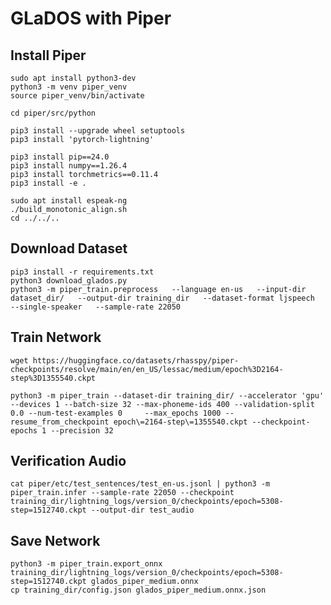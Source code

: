 # GLaDOS with Piper

## Install Piper

    sudo apt install python3-dev
    python3 -m venv piper_venv
    source piper_venv/bin/activate

    cd piper/src/python

    pip3 install --upgrade wheel setuptools
    pip3 install 'pytorch-lightning'

    pip3 install pip==24.0
    pip3 install numpy==1.26.4
    pip3 install torchmetrics==0.11.4
    pip3 install -e .

    sudo apt install espeak-ng
    ./build_monotonic_align.sh 
    cd ../../..

## Download Dataset

    pip3 install -r requirements.txt
    python3 download_glados.py 
    python3 -m piper_train.preprocess   --language en-us   --input-dir dataset_dir/   --output-dir training_dir   --dataset-format ljspeech   --single-speaker   --sample-rate 22050

## Train Network

    wget https://huggingface.co/datasets/rhasspy/piper-checkpoints/resolve/main/en/en_US/lessac/medium/epoch%3D2164-step%3D1355540.ckpt

    python3 -m piper_train --dataset-dir training_dir/ --accelerator 'gpu' --devices 1 --batch-size 32 --max-phoneme-ids 400 --validation-split 0.0 --num-test-examples 0     --max_epochs 1000 --resume_from_checkpoint epoch\=2164-step\=1355540.ckpt --checkpoint-epochs 1 --precision 32

## Verification Audio

    cat piper/etc/test_sentences/test_en-us.jsonl | python3 -m piper_train.infer --sample-rate 22050 --checkpoint training_dir/lightning_logs/version_0/checkpoints/epoch=5308-step=1512740.ckpt --output-dir test_audio

## Save Network

    python3 -m piper_train.export_onnx training_dir/lightning_logs/version_0/checkpoints/epoch=5308-step=1512740.ckpt glados_piper_medium.onnx
    cp training_dir/config.json glados_piper_medium.onnx.json
